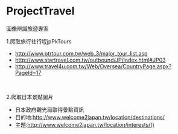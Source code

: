# ProjectTravel
圖像辨識旅遊專案

1.爬取旅行社行程jpPkTours
- http://www.ptrtour.com.tw/web_3/major_tour_list.asp
- http://www.startravel.com.tw/outbound/JP/index.html#JP03
- http://www.travel4u.com.tw/Web/Oversea/CountryPage.aspx?PageId=17
</br>

2.爬取日本景點圖片
- 日本政府觀光局取得景點資訊
- 目的地:http://www.welcome2japan.tw/location/destinations/
- 主題:http://www.welcome2japan.tw/location/interests/()
